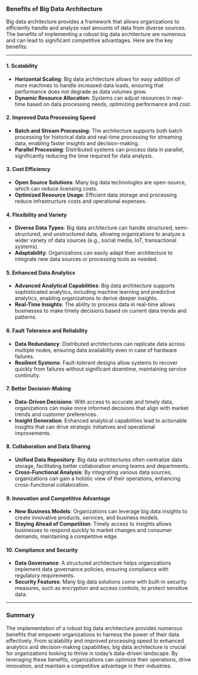 ### Benefits of Big Data Architecture

Big data architecture provides a framework that allows organizations to efficiently handle and analyze vast amounts of data from diverse sources. The benefits of implementing a robust big data architecture are numerous and can lead to significant competitive advantages. Here are the key benefits:

---

#### 1. **Scalability**
- **Horizontal Scaling**: Big data architecture allows for easy addition of more machines to handle increased data loads, ensuring that performance does not degrade as data volumes grow.
- **Dynamic Resource Allocation**: Systems can adjust resources in real-time based on data processing needs, optimizing performance and cost.

#### 2. **Improved Data Processing Speed**
- **Batch and Stream Processing**: The architecture supports both batch processing for historical data and real-time processing for streaming data, enabling faster insights and decision-making.
- **Parallel Processing**: Distributed systems can process data in parallel, significantly reducing the time required for data analysis.

#### 3. **Cost Efficiency**
- **Open Source Solutions**: Many big data technologies are open-source, which can reduce licensing costs.
- **Optimized Resource Usage**: Efficient data storage and processing reduce infrastructure costs and operational expenses.

#### 4. **Flexibility and Variety**
- **Diverse Data Types**: Big data architecture can handle structured, semi-structured, and unstructured data, allowing organizations to analyze a wider variety of data sources (e.g., social media, IoT, transactional systems).
- **Adaptability**: Organizations can easily adapt their architecture to integrate new data sources or processing tools as needed.

#### 5. **Enhanced Data Analytics**
- **Advanced Analytical Capabilities**: Big data architecture supports sophisticated analytics, including machine learning and predictive analytics, enabling organizations to derive deeper insights.
- **Real-Time Insights**: The ability to process data in real-time allows businesses to make timely decisions based on current data trends and patterns.

#### 6. **Fault Tolerance and Reliability**
- **Data Redundancy**: Distributed architectures can replicate data across multiple nodes, ensuring data availability even in case of hardware failures.
- **Resilient Systems**: Fault-tolerant designs allow systems to recover quickly from failures without significant downtime, maintaining service continuity.

#### 7. **Better Decision-Making**
- **Data-Driven Decisions**: With access to accurate and timely data, organizations can make more informed decisions that align with market trends and customer preferences.
- **Insight Generation**: Enhanced analytical capabilities lead to actionable insights that can drive strategic initiatives and operational improvements.

#### 8. **Collaboration and Data Sharing**
- **Unified Data Repository**: Big data architectures often centralize data storage, facilitating better collaboration among teams and departments.
- **Cross-Functional Analysis**: By integrating various data sources, organizations can gain a holistic view of their operations, enhancing cross-functional collaboration.

#### 9. **Innovation and Competitive Advantage**
- **New Business Models**: Organizations can leverage big data insights to create innovative products, services, and business models.
- **Staying Ahead of Competition**: Timely access to insights allows businesses to respond quickly to market changes and consumer demands, maintaining a competitive edge.

#### 10. **Compliance and Security**
- **Data Governance**: A structured architecture helps organizations implement data governance policies, ensuring compliance with regulatory requirements.
- **Security Features**: Many big data solutions come with built-in security measures, such as encryption and access controls, to protect sensitive data.

---

### Summary

The implementation of a robust big data architecture provides numerous benefits that empower organizations to harness the power of their data effectively. From scalability and improved processing speed to enhanced analytics and decision-making capabilities, big data architecture is crucial for organizations looking to thrive in today’s data-driven landscape. By leveraging these benefits, organizations can optimize their operations, drive innovation, and maintain a competitive advantage in their industries.
